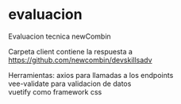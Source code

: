 # evaluacion

Evaluacion tecnica newCombin

Carpeta client contiene la respuesta a https://github.com/newcombin/devskillsadv

Herramientas:
axios para llamadas a los endpoints  
vee-validate para validacion de datos  
vuetify como framework css
